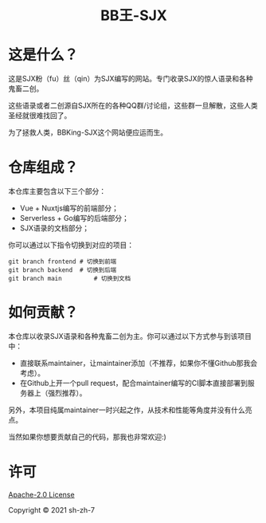 <h1 align="center">BB王-SJX</h1>

# 这是什么？

这是SJX粉（fu）丝（qin）为SJX编写的网站。专门收录SJX的惊人语录和各种鬼畜二创。

这些语录或者二创源自SJX所在的各种QQ群/讨论组，这些群一旦解散，这些人类圣经就很难找回了。

为了拯救人类，BBKing-SJX这个网站便应运而生。



# 仓库组成？

本仓库主要包含以下三个部分：

- Vue + Nuxtjs编写的前端部分；
- Serverless + Go编写的后端部分；
- SJX语录的文档部分；

你可以通过以下指令切换到对应的项目：

```shell
git branch frontend # 切换到前端
git branch backend	# 切换到后端
git branch main			# 切换到文档
```



# 如何贡献？

本仓库以收录SJX语录和各种鬼畜二创为主。你可以通过以下方式参与到该项目中：

- 直接联系maintainer，让maintainer添加（不推荐，如果你不懂Github那我会考虑）。
- 在Github上开一个pull request，配合maintainer编写的CI脚本直接部署到服务器上（强烈推荐）。

另外，本项目纯属maintainer一时兴起之作，从技术和性能等角度并没有什么亮点。

当然如果你想要贡献自己的代码，那我也非常欢迎:)



# 许可

[Apache-2.0 License](LICENSE)

Copyright ©️ 2021 sh-zh-7
